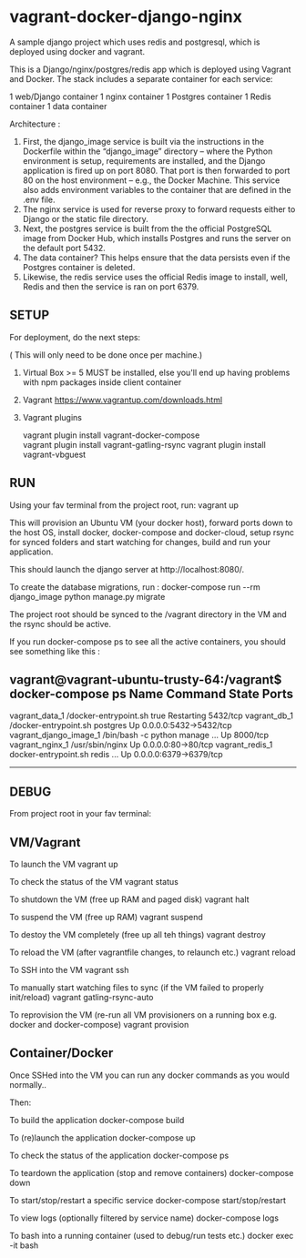 # vagrant-docker-django-nginx
A sample django project which uses redis and postgresql, which is deployed using docker and vagrant.

This is a Django/nginx/postgres/redis app which is deployed using Vagrant and Docker. 
The stack includes a separate container for each service: 

1 web/Django container
1 nginx container
1 Postgres container
1 Redis container
1 data container

Architecture :

1. First, the django_image service is built via the instructions in the Dockerfile within the “django_image” directory – where the Python environment is setup, 
requirements are installed, and the Django application is fired up on port 8080. That port is then forwarded to port 80 on the host environment – e.g., the Docker Machine. 
This service also adds environment variables to the container that are defined in the .env file.
2. The nginx service is used for reverse proxy to forward requests either to Django or the static file directory.
3. Next, the postgres service is built from the the official PostgreSQL image from Docker Hub, which installs Postgres and runs the server on the default port 5432. 
4. The data container? This helps ensure that the data persists even if the Postgres container is deleted.
5. Likewise, the redis service uses the official Redis image to install, well, Redis and then the service is ran on port 6379.

SETUP
----------------------------------
For deployment, do the next steps:

( This will only need to be done once per machine.)

1. Virtual Box >= 5 MUST be installed, else you'll end up having problems with npm packages inside client container

2. Vagrant
    https://www.vagrantup.com/downloads.html

3. Vagrant plugins

   vagrant plugin install vagrant-docker-compose    
   vagrant plugin install vagrant-gatling-rsync
   vagrant plugin install vagrant-vbguest


RUN
-----------------------------------

Using your fav terminal from the project root, run:
    vagrant up

This will provision an Ubuntu VM (your docker host), forward ports down to the host OS, install docker, docker-compose
and docker-cloud, setup rsync for synced folders and start watching for changes, build and run your application.

This should launch the django server at http://localhost:8080/.

To create the database migrations, run : 
docker-compose run --rm django_image python manage.py migrate

The project root should be synced to the /vagrant directory in the VM and the rsync should be active.

If you run docker-compose ps to see all the active containers, you should see something like this : 

vagrant@vagrant-ubuntu-trusty-64:/vagrant$ docker-compose ps
         Name                       Command                 State              Ports
---------------------------------------------------------------------------------------------
vagrant_data_1           /docker-entrypoint.sh true       Restarting   5432/tcp
vagrant_db_1             /docker-entrypoint.sh postgres   Up           0.0.0.0:5432->5432/tcp
vagrant_django_image_1   /bin/bash -c python manage ...   Up           8000/tcp
vagrant_nginx_1          /usr/sbin/nginx                  Up           0.0.0.0:80->80/tcp
vagrant_redis_1          docker-entrypoint.sh redis ...   Up           0.0.0.0:6379->6379/tcp


-----------------------------------
DEBUG
-----------------------------------

From project root in your fav terminal:

VM/Vagrant
----------

To launch the VM 
    vagrant up

To check the status of the VM
    vagrant status

To shutdown the VM (free up RAM and paged disk)
    vagrant halt

To suspend the VM (free up RAM)
    vagrant suspend

To destoy the VM completely (free up all teh things)
    vagrant destroy

To reload the VM (after vagrantfile changes, to relaunch etc.)
    vagrant reload

To SSH into the VM
    vagrant ssh

To manually start watching files to sync (if the VM failed to properly init/reload)
    vagrant gatling-rsync-auto

To reprovision the VM (re-run all VM provisioners on a running box e.g. docker and docker-compose)
    vagrant provision

Container/Docker
----------------

Once SSHed into the VM you can run any docker commands as you would normally..

Then:

To build the application
    docker-compose build

To (re)launch the application
    docker-compose up

To check the status of the application
    docker-compose ps

To teardown the application (stop and remove containers)
    docker-compose down

To start/stop/restart a specific service
    docker-compose start/stop/restart <service-name>

To view logs (optionally filtered by service name)
    docker-compose logs <service-name>

To bash into a running container (used to debug/run tests etc.)
    docker exec -it <container-name> bash




